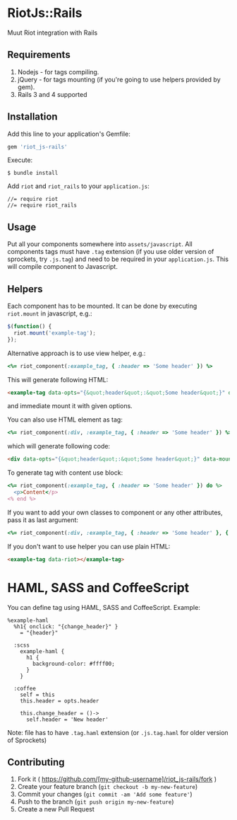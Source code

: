 # RiotJs::Rails

Muut Riot integration with Rails

## Requirements

 1. Nodejs - for tags compiling.
 2. jQuery - for tags mounting (if you're going to use helpers provided by gem).
 3. Rails 3 and 4 supported


## Installation

Add this line to your application's Gemfile:

```ruby
gem 'riot_js-rails'
```

Execute:

    $ bundle install
    
Add ```riot``` and ```riot_rails``` to your ```application.js```:
```
//= require riot
//= require riot_rails
```

## Usage

Put all your components somewhere into ```assets/javascript```. All components tags must have ```.tag``` extension (if you use older version of sprockets, try ```.js.tag```) and need to be required in your ```application.js```. This will compile component to Javascript.


## Helpers

Each component has to be mounted. It can be done by executing ```riot.mount``` in javascript, e.g.:
```javascript
$(function() {
  riot.mount('example-tag');
});
```


Alternative approach is to use view helper, e.g.:

```ruby
<%= riot_component(:example_tag, { :header => 'Some header' }) %>
```
This will generate following HTML:
```html
<example-tag data-opts="{&quot;header&quot;:&quot;Some header&quot;}" data-mount></example-tag>
```
and immediate mount it with given options.

You can also use HTML element as tag:
```ruby
<%= riot_component(:div, :example_tag, { :header => 'Some header' }) %>
```
which will generate following code:
```html
<div data-opts="{&quot;header&quot;:&quot;Some header&quot;}" data-mount riot-tag="example-tag"></div>
```

To generate tag with content use block:
```ruby
<%= riot_component(:example_tag, { :header => 'Some header' }) do %>
  <p>Content</p>
<% end %>
```

If you want to add your own classes to component or any other attributes, pass it as last argument:
```ruby
<%= riot_component(:div, :example_tag, { :header => 'Some header' }, { class: 'my-class' }) %>
```

If you don't want to use helper you can use plain HTML:
```html
<example-tag data-riot></example-tag>
```

# HAML, SASS and CoffeeScript

You can define tag using HAML, SASS and CoffeeScript. Example:
```haml
%example-haml
  %h1{ onclick: "{change_header}" }
    = "{header}"

  :scss
    example-haml {
      h1 {
        background-color: #ffff00;
      }
    }

  :coffee
    self = this
    this.header = opts.header

    this.change_header = ()->
      self.header = 'New header'
```

Note: file has to have ```.tag.haml``` extension (or ```.js.tag.haml``` for older version of Sprockets)

## Contributing

1. Fork it ( https://github.com/[my-github-username]/riot_js-rails/fork )
2. Create your feature branch (`git checkout -b my-new-feature`)
3. Commit your changes (`git commit -am 'Add some feature'`)
4. Push to the branch (`git push origin my-new-feature`)
5. Create a new Pull Request
